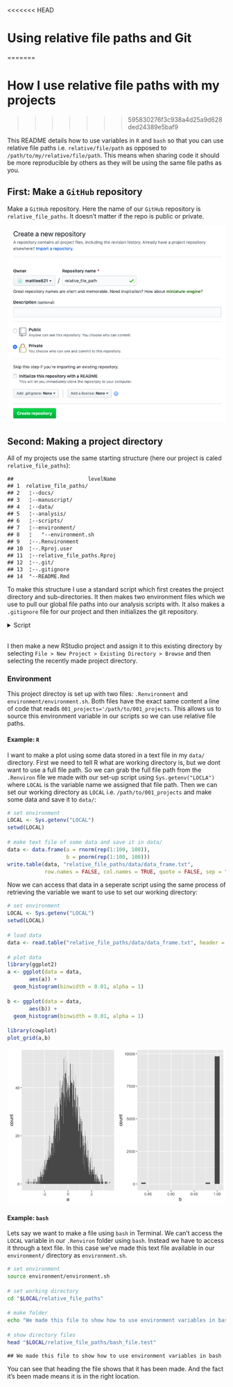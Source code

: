
<<<<<<< HEAD
# Using relative file paths and Git
=======
# How I use relative file paths with my projects
>>>>>>> 595830276f3c938a4d25a9d628ded24389e5baf9

This README details how to use variables in `R` and `bash` so that you
can use relative file paths i.e. `relative/file/path` as opposed to
`/path/to/my/relative/file/path`. This means when sharing code it should
be more reproducible by others as they will be using the same file paths
as you.

## First: Make a `GitHub` repository

Make a `GitHub` repository. Here the name of our `GitHub` repository is
`relative_file_paths`. It doesn’t matter if the repo is public or
private.

![](./docs/github_screenshot.png)

## Second: Making a project directory

All of my projects use the same starting structure (here our project is
caled `relative_file_paths`):

    ##                        levelName
    ## 1  relative_file_paths/         
    ## 2   ¦--docs/                    
    ## 3   ¦--manuscript/              
    ## 4   ¦--data/                    
    ## 5   ¦--analysis/                
    ## 6   ¦--scripts/                 
    ## 7   ¦--environment/             
    ## 8   ¦   °--environment.sh       
    ## 9   ¦--.Renvironment            
    ## 10  ¦--.Rproj.user              
    ## 11  ¦--relative_file_paths.Rproj
    ## 12  ¦--.git/                    
    ## 13  ¦--.gitignore               
    ## 14  °--README.Rmd

To make this structure I use a standard script which first creates the
project directory and sub-directories. It then makes two environment
files which we use to pull our global file paths into our analysis
scripts with. It also makes a `.gitignore` file for our project and then
initializes the git repository.

<details>

<summary>Script</summary>

<p>

``` r
#!/bin/bash
cd "/path/to/001_projects"

projectname=$"relative_file_paths"


echo "Making new project called $projectname in:"
pwd

#script to set up new project on laptop and new git repo that is linked to github
cd "/path/to/001_projects"

mkdir $projectname
cd $projectname

mkdir docs
mkdir manuscript
mkdir data
mkdir analysis
mkdir scripts
mkdir environment

# make environment for sourcing file paths in bash and R
cd ../
echo "LOCAL="$PWD"" > $projectname/environment/environment.sh
echo "LOCAL="$PWD"" > $projectname/.Renviron
cd $projectname


# make .gitignore
## general list of file extensions that could contain data
(
echo *.csv
echo *.tsv
echo *.dta
echo *.txt
echo *.dat
echo *.[rR]data
echo *.[rR]data
# R file formats
echo .Rproj.user
echo .Rhistory
echo .RData
echo .Ruserdata
echo *.Rproj
echo *.Rmd
# genetic data file formats
echo *.bgen
echo *.gen
# files generated from BlueCrystal jobs
echo out*
echo error*
echo j*.sh.e*
echo j*.sh.o*
echo *.sh.e*
echo *.sh.o*
# UK Biobank data file formats
echo *.enc_ukb
echo *.enc
echo *.cwa
# common directories
echo manuscript
echo data
echo analysis
echo environment
) > .gitignore

touch README.Rmd
git init
git add .gitignore scripts/
git commit -m "first commit"
git remote add origin https://github.com/YOUR_GITHUB_USERNAME/$projectname.git
git push -u origin master

echo "Finished"
```

</p>

</details>

<br>

I then make a new RStudio project and assign it to this existing
directory by selecting `File > New Project > Existing Directory >
Browse` and then selecting the recently made project directory.

### Environment

This project directoy is set up with two files: `.Renvironment` and
`environment/environment.sh`. Both files have the exact same content a
line of code that reads `001_projects='/path/to/001_projects`. This
allows us to source this environment variable in our scripts so we can
use relative file paths.

#### Example: `R`

I want to make a plot using some data stored in a text file in my
`data/` directory. First we need to tell R what are working directory
is, but we dont want to use a full file path. So we can grab the full
file path from the `.Renviron` file we made with our set-up script using
`Sys.getenv("LOCLA")` where `LOCAL` is the variable name we assigned
that file path. Then we can set our working directory as `LOCAL`
i.e. `/path/to/001_projects` and make some data and save it to `data/`:

``` r
# set environment
LOCAL <- Sys.getenv("LOCAL")
setwd(LOCAL)

# make text file of some data and save it in data/
data <- data.frame(a = rnorm(rep(1:100, 100)),
                   b = pnorm(rep(1:100, 100)))
write.table(data, "relative_file_paths/data/data_frame.txt", 
            row.names = FALSE, col.names = TRUE, quote = FALSE, sep = "\t")
```

Now we can access that data in a seperate script using the same process
of retrieving the variable we want to use to set our working directory:

``` r
# set environment
LOCAL <- Sys.getenv("LOCAL")
setwd(LOCAL)

# load data
data <- read.table("relative_file_paths/data/data_frame.txt", header = T, sep = "\t")

# plot data
library(ggplot2)
a <- ggplot(data = data,
       aes(a)) + 
  geom_histogram(binwidth = 0.01, alpha = 1)

b <- ggplot(data = data,
       aes(b)) + 
  geom_histogram(binwidth = 0.01, alpha = 1)

library(cowplot)
plot_grid(a,b)
```

![](README_files/figure-gfm/unnamed-chunk-4-1.png)<!-- -->

#### Example: `bash`

Lets say we want to make a file using `bash` in Terminal. We can’t
access the `LOCAL` variable in our `.Renviron` folder using `bash`.
Instead we have to access it through a text file. In this case we’ve
made this text file available in our `environment/` directory as
`environment.sh`.

``` bash
# set environment
source environment/environment.sh

# set working directory
cd "$LOCAL/relative_file_paths"

# make folder
echo "We made this file to show how to use environment variables in bash" > "$LOCAL/relative_file_paths/bash_file.test"

# show directory files
head "$LOCAL/relative_file_paths/bash_file.test"
```

    ## We made this file to show how to use environment variables in bash

You can see that heading the file shows that it has been made. And the
fact it’s been made means it is in the right location.
